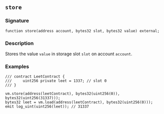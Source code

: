 ## `store`

### Signature

```solidity
function store(address account, bytes32 slot, bytes32 value) external;
```

### Description

Stores the value `value` in storage slot `slot` on account `account`.

### Examples

```solidity
/// contract LeetContract {
///     uint256 private leet = 1337; // slot 0
/// }

vm.store(address(leetContract), bytes32(uint256(0)), bytes32(uint256(31337)));
bytes32 leet = vm.load(address(leetContract), bytes32(uint256(0)));
emit log_uint(uint256(leet)); // 31337
```
